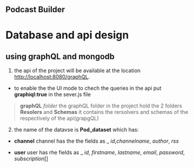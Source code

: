 ## Podcast Builder

# Database and api design
## using graphQL and mongodb

1. the api of the project will be available at the location 
[http://localhost:8080/graphQL](http://localhost:8080/graphQL).

- to enable the the UI mode to chech the queries in the api put __graphiql:true__ in the sever.js file

> __graphQL__ _folder_
> the graphQL folder in the project hold the 2 folders __Resolers__ and __Schemas__
> it contains the rersolvers and schemas of the respectively of the api(grapgQL)

2. the name of the datavse is __Pod_dataset__ which has:
- __channel__
channel has the the fields as _ _id_,_channelname_, _author_, _rss_

- __user__
user has rhe fields as _ _id_, _firstname_, _lastname_, _email_, _password_, _subscription_[]










